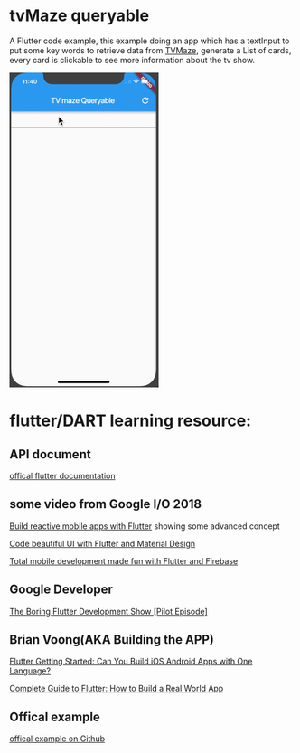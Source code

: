 # tvMaze queryable

A Flutter code example,
this example doing an app which has a textInput to put some key words to retrieve data from [TVMaze](http://www.tvmaze.com/api), generate a List of cards,
every card is clickable to see more information about the tv show. 

![display_gif](https://raw.githubusercontent.com/akari0624/FlutterExampleApp/master/display_20180528001.gif)

# flutter/DART learning resource:

## API document
[offical flutter documentation](https://flutter.io/)

## some video from Google I/O 2018
[Build reactive mobile apps with Flutter](https://www.youtube.com/watch?v=RS36gBEp8OI&t=848s)
showing some advanced concept

[Code beautiful UI with Flutter and Material Design](https://www.youtube.com/watch?v=hA0hrpR-o8U)


[Total mobile development made fun with Flutter and Firebase](https://www.youtube.com/watch?v=p4yLzYwy_4g)


## Google Developer
[The Boring Flutter Development Show [Pilot Episode]](https://www.youtube.com/watch?v=yr8F2S3Amas)

## Brian Voong(AKA Building the APP)
[Flutter Getting Started: Can You Build iOS Android Apps with One Language?](https://www.youtube.com/watch?v=0gA6o6YWheo)

[Complete Guide to Flutter: How to Build a Real World App](https://www.youtube.com/watch?v=S59b-XFsyY8&t=950s)


## Offical example
[offical example on Github](https://github.com/flutter/flutter/tree/master/examples)